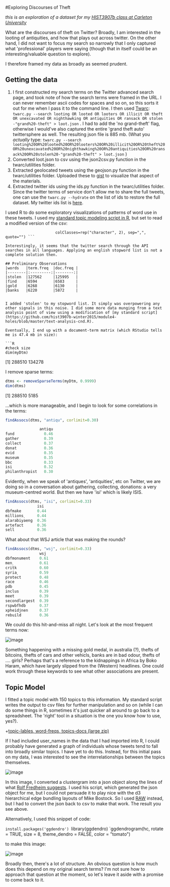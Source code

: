 #Exploring Discourses of Theft

_this is an exploration of a dataset for my [HIST3907b class at Carleton University](https://github.com/hist3907b-winter2015/)_

What are the discourses of theft on Twitter? Broadly, I am interested in the looting of antiquities, and how that plays out across twitter. On the other hand, I did not want to focus my search so narrowly that I only captured what 'professional' players were saying (though that in itself could be an interesting/valuable question to explore).

I therefore framed my data as broadly as seemed prudent.
## Getting the data

1.  I first constructed my search terms on the Twitter advanced search page, and took note of how the search terms were framed in the URL. I can never remember ascii codes for spaces and so on, so this sorts it out for me when I pass it to the command line. I then used [Twarc](https://github.com/edsu/twarc): ```twarc.py --search looting OR looted OR looters OR illicit OR theft OR unexcavated OR nighthawking OR antiquities OR ransack OR stolen -"grand%20-theft" > loot.json``` . I had to add the 'no grand-theft' flag, otherwise I would've also captured the entire 'grand theft auto' twittersphere as well. The resulting json file is 885 mb. (What you _actually_ type: ``` twarc.py --search looting%20OR%20looted%20OR%20looters%20OR%20illicit%20OR%20theft%20OR%20unexcavated%20OR%20nighthawking%20OR%20antiquities%20OR%20ransack%20OR%20stolen%20-"grand%20-theft" > loot.json ``` )
2. Converted loot.json to csv using the json2csv.py function in the twarc/utilities folder.
3. Extracted geolocated tweets using the geojson.py function in the twarc/utilities folder. Uploaded these to [gist](https://gist.github.com/shawngraham/e7ce4758a314ebdf0176) to visualize that aspect of the materials.
4. Extracted twitter ids using the ids.py function in the twarc/utilities folder. Since the twitter terms of service don't allow me to share the full tweets, one can use the ```twarc.py --hydrate``` on the list of ids to restore the full dataset. My twitter ids list is [here](/lootids.txt).

I used R to do some exploratory visualizations of patterns of word use in these tweets. I used my [standard topic modeling script in R](http://hist3907b-winter2015.github.io/module4-holes/tm-CND.html), but set to read a modified version of the csv:

```documents <- read.csv("loot-tm.csv", col.names=c("id", "text"),
                      colClasses=rep("character", 2), sep=",", quote="") ```
                
Interestingly, it seems that the twitter search through the API searches in all languages. Applying an english stopword list is not a complete solution then.

## Preliminary Observations
|words	 |term.freq	 |doc.freq | 
|--------|:---------:|--------:|
|stolen  |127562	 |125995   |
|find	 |6594		 |6583     |
|gold	 |6268		 |6130     |
|banks	 |6220		 |5872     |


I added 'stolen' to my stopword list. It simply was overpowering any other signals in this noise. I did some more data munging from a text analysis point of view using a modification of [my standard script](https://github.com/hist3907b-winter2015/module4-holes/blob/master/text-analysis-cnd.R).

Eventually, I end up with a document-term matrix (which RStudio tells me is 47.4 mb in size):

```R
#check size
dim(myDtm)
```

[1] 288510 134278 

I remove sparse terms:

```R
dtms <- removeSparseTerms(myDtm, 0.9999)
dim(dtms)
```

[1] 288510   5185

...which is more manageable, and I begin to look for some correlations in the terms:

```R
findAssocs(dtms, "antiqu", corlimit=0.30)

               antiqu
fund             0.46
gather           0.39
collect          0.37
donat            0.36
evid             0.35
museum           0.35
bbc              0.33
isi              0.32
philanthropist   0.30
```

Evidently, when we speak of 'antiques', 'antiquities', etc on Twitter, we are doing so in a conversation about gathering, collecting, donations: a very museum-centred world. But then we have 'isi' which is likely ISIS. 

```R
findAssocs(dtms, "isi", corlimit=0.33)         
              isi
dbfmake       0.44
millions۪      0.44
alarabiyaeng  0.36
artefact      0.36
sell          0.36
```

What about that WSJ article that was making the rounds?

```R
findAssocs(dtms, "wsj", corlimit=0.33)            
               wsj
dbfmonument    0.61
men۪            0.61
critk          0.60
syria۪          0.59
protect        0.48
race           0.46
pdb            0.45
inclus         0.39
meet           0.39
secondlargest  0.39
rspwbfhdb      0.37
xpheidjnen     0.37
rebuild        0.36
```
We could do this hit-and-miss all night. Let's look at the most frequent terms now:

![image](/freq-words.png)

Something happening with a missing gold medal, in australia (?), thefts of bitcoins, thefts of cars and other vehicls, banks are in bad odour, thefts of .... girls? Perhaps that's a reference to the kidnappings in Africa by Boko Haram, which have largely slipped from the (Western) headlines. One could work through these keywords to see what other associations are present.

## Topic Model
I fitted a topic model with 150 topics to this information. My standard script writes the output to csv files for further manipulation and so on (while I can do some things in R, sometimes it's just quicker all around to go back to a spreadsheet. The 'right' tool in a situation is the one you know how to use, yes?). 

+[topic-lables, word-freqs, topics-docs (large zip)](/archive.zip)


If I had included user_names in the data that I had imported into R, I could probably have generated a graph of individuals whose tweets tend to fall into broadly similar topics. I have yet to do this. Instead, for this initial pass on my data, I was interested to see the interrelationships between the topics themselves. 

![image](/RAW-output.png)

In this image, I converted a clustergram into a json object along the lines of what [Rolf Fredheim suggests](http://quantifyingmemory.blogspot.co.uk/2013/11/d3-without-javascript.html). I used his script, which generated the json object for me, but I could not persuade it to play nice with the d3 hierarchical edge bundling layouts of Mike Bostock. So I used [RAW](http://app.raw.densitydesign.org/) instead, but I had to convert the json back to csv to make that work. The result you see above.

Alternatively, I used this snippet of code:

`install.packages('ggdendro')
`library(ggdendro)
`ggdendrogram(hc, rotate = TRUE, size = 8, theme_dendro = FALSE, color = "tomato")

to make this image:

![image](/topics-sideways.png)

Broadly then, there's a lot of structure. An obvious question is how much does this depend on my original search terms? I'm not sure how to approach that question at the moment, so let's leave it aside with a promise to come back to it. 

